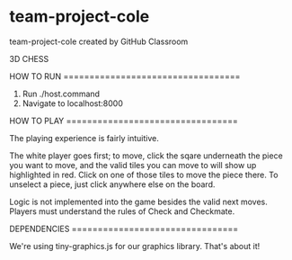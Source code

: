 # team-project-cole
team-project-cole created by GitHub Classroom


3D CHESS

HOW TO RUN ==================================
1. Run ./host.command
2. Navigate to localhost:8000


HOW TO PLAY =================================

The playing experience is fairly intuitive.

The white player goes first; to move, click the sqare underneath the piece you want to move, and the valid tiles you can
move to will show up highlighted in red.  Click on one of those tiles to move the piece there. To unselect a piece, just click
anywhere else on the board.

Logic is not implemented into the game besides the valid next moves.  Players must understand the rules of Check and Checkmate.


DEPENDENCIES ================================

We're using tiny-graphics.js for our graphics library.  That's about it!
